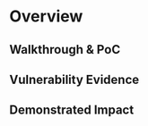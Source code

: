 # Overview
<!--
**Please replace text in each section below**

Username Enumeration via Bruteforce Method

Resources:

- <https://www.owasp.org/index.php?title=OWASP_Periodic_Table_of_Vulnerabilities_-_Brute_Force_(Generic)_/_Insufficient_Anti-automation&setlang=en>
- <http://projects.webappsec.org/w/page/13246938/Insufficient%20Anti-automation>
-->

## Walkthrough & PoC
<!--
Provide a step-by-step walkthrough on how to access the vulnerable injection point, and how to exploit the vulnerability.
Adding a dot-pointed walkthrough with relevant screenshots will speed triage time and result in faster rewards!

Example:

1. Browse to the URL <https://account.inscope.com/passwordReset>
1. Turn on our Intercept proxy
1. Enter the username of our valid account and click on the "Reset Password" button
1. Select our intercepted request to the Reset Pasword and send it to Intruder
1. Select our username as the value to change and chose a payload of potential usernames
1. Start our intruder attack, and you will see there is a HTTP length of 1000 for a valid account, and 1005 for an invalid account
-->

## Vulnerability Evidence
<!--
Your submission MUST include evidence of the vulnerability and not be theoretical in nature.

Attaching a screenshot of your Intruder showing the full HTTP Request and Response for a valid and invalid account will work for this submission.
-->

## Demonstrated Impact
<!--
The ability to bruteforce usernames in a web service can allow an attacker to gain an insight into the user base of a service, helping them identify accounts and test for password reuse, endangering the users accounts for the service.
-->
